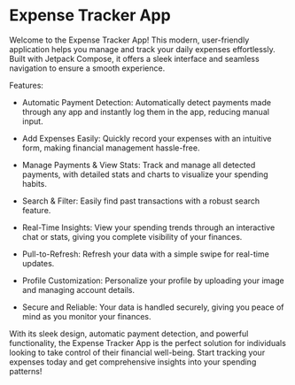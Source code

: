 <h1>Expense Tracker App</h1>

Welcome to the Expense Tracker App! This modern, user-friendly application helps you manage and track your daily expenses effortlessly.
Built with Jetpack Compose, it offers a sleek interface and seamless navigation to ensure a smooth experience.

Features:



* Automatic Payment Detection: Automatically detect payments made through any app and instantly log them in the app, reducing manual input.

* Add Expenses Easily: Quickly record your expenses with an intuitive form, making financial management hassle-free.

* Manage Payments & View Stats: Track and manage all detected payments, with detailed stats and charts to visualize your spending habits.

* Search & Filter: Easily find past transactions with a robust search feature.

* Real-Time Insights: View your spending trends through an interactive chat or stats, giving you complete visibility of your finances.

* Pull-to-Refresh: Refresh your data with a simple swipe for real-time updates.

* Profile Customization: Personalize your profile by uploading your image and managing account details.

* Secure and Reliable: Your data is handled securely, giving you peace of mind as you monitor your finances.

With its sleek design, automatic payment detection, and powerful functionality, the Expense Tracker App is the perfect solution
for individuals looking to take control of their financial well-being. Start tracking your expenses today and get comprehensive
insights into your spending patterns!

